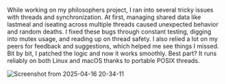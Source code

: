 While working on my philosophers project, I ran into several tricky issues with threads and synchronization. At first, managing shared data like lastmeal and iseating across multiple threads caused unexpected behavior and random deaths. I fixed these bugs through constant testing, digging into mutex usage, and reading up on thread safety. I also relied a lot on my peers for feedback and suggestions, which helped me see things I missed. Bit by bit, I patched the logic and now it works smoothly. Best part? It runs reliably on both Linux and macOS thanks to portable POSIX threads.



![Screenshot from 2025-04-16 20-34-11](https://github.com/user-attachments/assets/7c7788af-6d71-48c9-9eb8-469493148e23)
